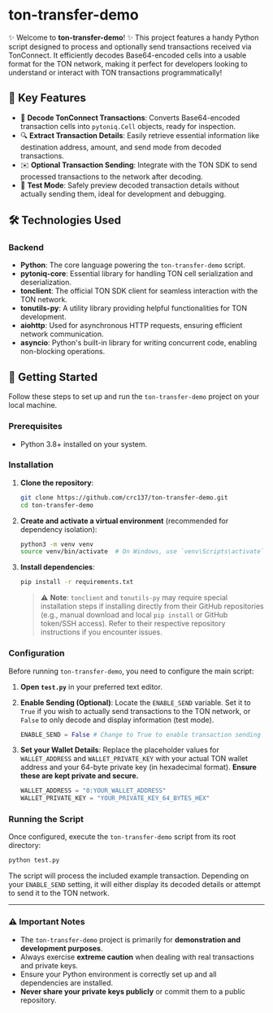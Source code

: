# ton-transfer-demo

✨ Welcome to **ton-transfer-demo**! ✨ This project features a handy Python script designed to process and optionally send transactions received via TonConnect. It efficiently decodes Base64-encoded cells into a usable format for the TON network, making it perfect for developers looking to understand or interact with TON transactions programmatically!

## 🚀 Key Features

* 🔄 **Decode TonConnect Transactions**: Converts Base64-encoded transaction cells into `pytoniq.Cell` objects, ready for inspection.
* 🔍 **Extract Transaction Details**: Easily retrieve essential information like destination address, amount, and send mode from decoded transactions.
* ✉️ **Optional Transaction Sending**: Integrate with the TON SDK to send processed transactions to the network after decoding.
* 🧪 **Test Mode**: Safely preview decoded transaction details without actually sending them, ideal for development and debugging.

## 🛠️ Technologies Used

### Backend

* **Python**: The core language powering the `ton-transfer-demo` script.
* **pytoniq-core**: Essential library for handling TON cell serialization and deserialization.
* **tonclient**: The official TON SDK client for seamless interaction with the TON network.
* **tonutils-py**: A utility library providing helpful functionalities for TON development.
* **aiohttp**: Used for asynchronous HTTP requests, ensuring efficient network communication.
* **asyncio**: Python's built-in library for writing concurrent code, enabling non-blocking operations.

## 🚀 Getting Started

Follow these steps to set up and run the `ton-transfer-demo` project on your local machine.

### Prerequisites

* Python 3.8+ installed on your system.

### Installation

1. **Clone the repository**:

   ```bash
   git clone https://github.com/crc137/ton-transfer-demo.git
   cd ton-transfer-demo
   ```

2. **Create and activate a virtual environment** (recommended for dependency isolation):

   ```bash
   python3 -m venv venv
   source venv/bin/activate  # On Windows, use `venv\Scripts\activate`
   ```

3. **Install dependencies**:

   ```bash
   pip install -r requirements.txt
   ```

   > ⚠️ **Note**: `tonclient` and `tonutils-py` may require special installation steps if installing directly from their GitHub repositories (e.g., manual download and local `pip install` or GitHub token/SSH access). Refer to their respective repository instructions if you encounter issues.

### Configuration

Before running `ton-transfer-demo`, you need to configure the main script:

1. **Open `test.py`** in your preferred text editor.

2. **Enable Sending (Optional)**:
   Locate the `ENABLE_SEND` variable. Set it to `True` if you wish to actually send transactions to the TON network, or `False` to only decode and display information (test mode).

   ```python
   ENABLE_SEND = False # Change to True to enable transaction sending
   ```

3. **Set your Wallet Details**:
   Replace the placeholder values for `WALLET_ADDRESS` and `WALLET_PRIVATE_KEY` with your actual TON wallet address and your 64-byte private key (in hexadecimal format). **Ensure these are kept private and secure.**

   ```python
   WALLET_ADDRESS = "0:YOUR_WALLET_ADDRESS"
   WALLET_PRIVATE_KEY = "YOUR_PRIVATE_KEY_64_BYTES_HEX"
   ```

### Running the Script

Once configured, execute the `ton-transfer-demo` script from its root directory:

```bash
python test.py
```

The script will process the included example transaction. Depending on your `ENABLE_SEND` setting, it will either display its decoded details or attempt to send it to the TON network.

---

### ⚠️ Important Notes

* The `ton-transfer-demo` project is primarily for **demonstration and development purposes**.
* Always exercise **extreme caution** when dealing with real transactions and private keys.
* Ensure your Python environment is correctly set up and all dependencies are installed.
* **Never share your private keys publicly** or commit them to a public repository.
